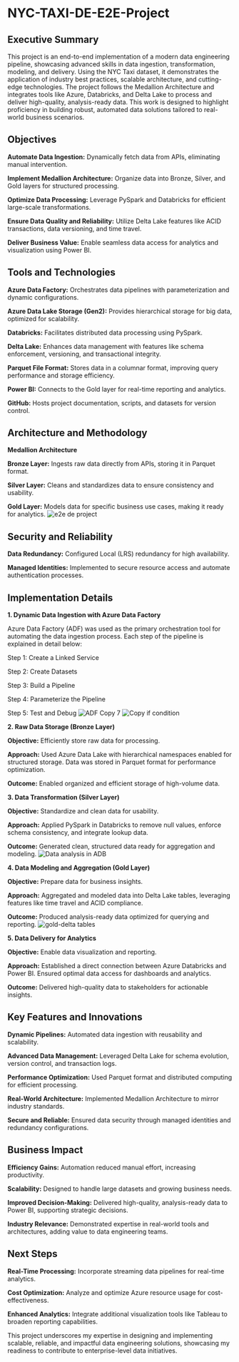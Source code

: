 # **NYC-TAXI-DE-E2E-Project**

## **Executive Summary**

This project is an end-to-end implementation of a modern data engineering pipeline, showcasing advanced skills in data ingestion, transformation, modeling, and delivery. Using the NYC Taxi dataset, it demonstrates the application of industry best practices, scalable architecture, and cutting-edge technologies. The project follows the Medallion Architecture and integrates tools like Azure, Databricks, and Delta Lake to process and deliver high-quality, analysis-ready data. This work is designed to highlight proficiency in building robust, automated data solutions tailored to real-world business scenarios.

## **Objectives**

**Automate Data Ingestion:** Dynamically fetch data from APIs, eliminating manual intervention.

**Implement Medallion Architecture:** Organize data into Bronze, Silver, and Gold layers for structured processing.

**Optimize Data Processing:** Leverage PySpark and Databricks for efficient large-scale transformations.

**Ensure Data Quality and Reliability:** Utilize Delta Lake features like ACID transactions, data versioning, and time travel.

**Deliver Business Value:** Enable seamless data access for analytics and visualization using Power BI.

## **Tools and Technologies**

**Azure Data Factory:** Orchestrates data pipelines with parameterization and dynamic configurations.

**Azure Data Lake Storage (Gen2):** Provides hierarchical storage for big data, optimized for scalability.

**Databricks:** Facilitates distributed data processing using PySpark.

**Delta Lake:** Enhances data management with features like schema enforcement, versioning, and transactional integrity.

**Parquet File Format:** Stores data in a columnar format, improving query performance and storage efficiency.

**Power BI:** Connects to the Gold layer for real-time reporting and analytics.

**GitHub:** Hosts project documentation, scripts, and datasets for version control.

## **Architecture and Methodology**

**Medallion Architecture**

**Bronze Layer:** Ingests raw data directly from APIs, storing it in Parquet format.

**Silver Layer:** Cleans and standardizes data to ensure consistency and usability.

**Gold Layer:** Models data for specific business use cases, making it ready for analytics.
![e2e de project](https://github.com/user-attachments/assets/3ea89fff-97dc-449b-bb4a-52919c67d75e)

## **Security and Reliability**

**Data Redundancy:** Configured Local (LRS) redundancy for high availability.

**Managed Identities:** Implemented to secure resource access and automate authentication processes.

## **Implementation Details**

**1. Dynamic Data Ingestion with Azure Data Factory**

Azure Data Factory (ADF) was used as the primary orchestration tool for automating the data ingestion process. Each step of the pipeline is explained in detail below:

Step 1: Create a Linked Service

Step 2: Create Datasets

Step 3: Build a Pipeline

Step 4: Parameterize the Pipeline

Step 5: Test and Debug
![ADF Copy 7](https://github.com/user-attachments/assets/a7ebe858-d323-4301-82cb-2b0ec47cbacc)
![Copy if condition](https://github.com/user-attachments/assets/33eeb640-1f61-4085-a792-5a466e2c74cb)


**2. Raw Data Storage (Bronze Layer)**

**Objective:** Efficiently store raw data for processing.

**Approach:** Used Azure Data Lake with hierarchical namespaces enabled for structured storage. Data was stored in Parquet format for performance optimization.

**Outcome:** Enabled organized and efficient storage of high-volume data.

**3. Data Transformation (Silver Layer)**

**Objective:** Standardize and clean data for usability.

**Approach:** Applied PySpark in Databricks to remove null values, enforce schema consistency, and integrate lookup data.

**Outcome:** Generated clean, structured data ready for aggregation and modeling.
![Data analysis in ADB](https://github.com/user-attachments/assets/433cc4c0-76c6-401f-a843-50c57f7b352b)


**4. Data Modeling and Aggregation (Gold Layer)**

**Objective:** Prepare data for business insights.

**Approach:** Aggregated and modeled data into Delta Lake tables, leveraging features like time travel and ACID compliance.

**Outcome:** Produced analysis-ready data optimized for querying and reporting.
![gold-delta tables](https://github.com/user-attachments/assets/645e1adb-c040-4368-a0a8-f97269f3b136)


**5. Data Delivery for Analytics**

**Objective:** Enable data visualization and reporting.

**Approach:** Established a direct connection between Azure Databricks and Power BI. Ensured optimal data access for dashboards and analytics.

**Outcome:** Delivered high-quality data to stakeholders for actionable insights.

## **Key Features and Innovations**

**Dynamic Pipelines:** Automated data ingestion with reusability and scalability.

**Advanced Data Management:** Leveraged Delta Lake for schema evolution, version control, and transaction logs.

**Performance Optimization:** Used Parquet format and distributed computing for efficient processing.

**Real-World Architecture:** Implemented Medallion Architecture to mirror industry standards.

**Secure and Reliable:** Ensured data security through managed identities and redundancy configurations.

## **Business Impact**

**Efficiency Gains:** Automation reduced manual effort, increasing productivity.

**Scalability:** Designed to handle large datasets and growing business needs.

**Improved Decision-Making:** Delivered high-quality, analysis-ready data to Power BI, supporting strategic decisions.

**Industry Relevance:** Demonstrated expertise in real-world tools and architectures, adding value to data engineering teams.


## **Next Steps**

**Real-Time Processing:** Incorporate streaming data pipelines for real-time analytics.

**Cost Optimization:** Analyze and optimize Azure resource usage for cost-effectiveness.

**Enhanced Analytics:** Integrate additional visualization tools like Tableau to broaden reporting capabilities.


This project underscores my expertise in designing and implementing scalable, reliable, and impactful data engineering solutions, showcasing my readiness to contribute to enterprise-level data initiatives.
